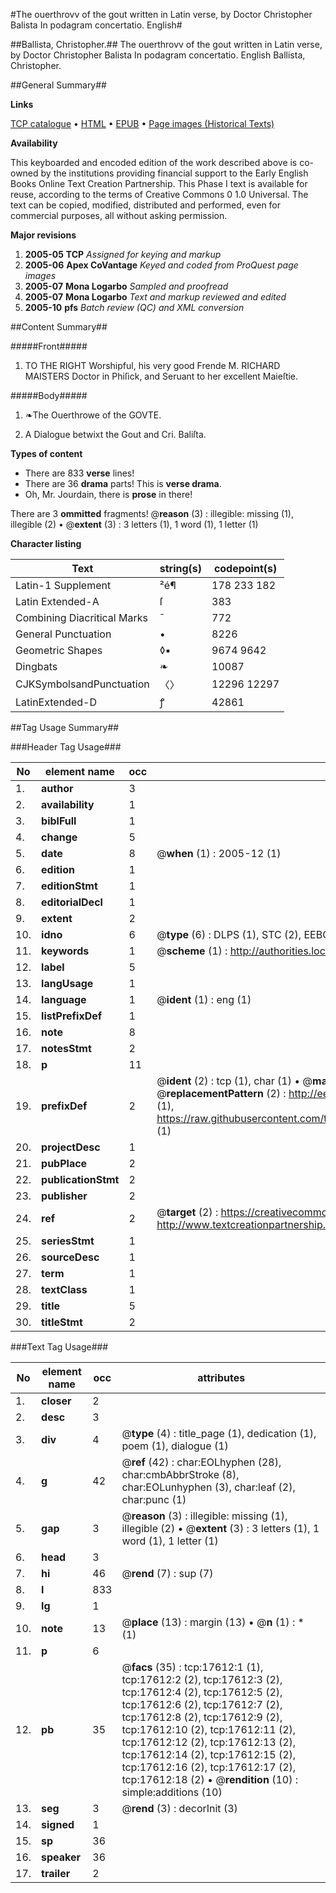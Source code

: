 #The ouerthrovv of the gout written in Latin verse, by Doctor Christopher Balista In podagram concertatio. English#

##Ballista, Christopher.##
The ouerthrovv of the gout written in Latin verse, by Doctor Christopher Balista
In podagram concertatio. English
Ballista, Christopher.

##General Summary##

**Links**

[TCP catalogue](http://www.ota.ox.ac.uk/tcp/)  • 
[HTML](http://tei.it.ox.ac.uk/tcp/Texts-HTML/free/A02/A02977.html)  • 
[EPUB](http://tei.it.ox.ac.uk/tcp/Texts-EPUB/free/A02/A02977.epub) • 
[Page images (Historical Texts)](https://data.historicaltexts.jisc.ac.uk/view?pubId=eebo-99852296e&pageId=eebo-99852296e-17612-1)

**Availability**

This keyboarded and encoded edition of the
	       work described above is co-owned by the institutions
	       providing financial support to the Early English Books
	       Online Text Creation Partnership. This Phase I text is
	       available for reuse, according to the terms of Creative
	       Commons 0 1.0 Universal. The text can be copied,
	       modified, distributed and performed, even for
	       commercial purposes, all without asking permission.

**Major revisions**

1. __2005-05__ __TCP__ *Assigned for keying and markup*
1. __2005-06__ __Apex CoVantage__ *Keyed and coded from ProQuest page images*
1. __2005-07__ __Mona Logarbo__ *Sampled and proofread*
1. __2005-07__ __Mona Logarbo__ *Text and markup reviewed and edited*
1. __2005-10__ __pfs__ *Batch review (QC) and XML conversion*

##Content Summary##

#####Front#####

1. TO THE RIGHT Worshipful, his very good Frende M. RICHARD MAISTERS Doctor in Phiſick, and Seruant to her excellent Maieſtie.

#####Body#####

1. ❧The Ouerthrowe of the GOVTE.

1. A Dialogue betwixt the Gout and Cri. Baliſta.

**Types of content**

  * There are 833 **verse** lines!
  * There are 36 **drama** parts! This is **verse drama**.
  * Oh, Mr. Jourdain, there is **prose** in there!

There are 3 **ommitted** fragments! 
 @__reason__ (3) : illegible: missing (1), illegible (2)  •  @__extent__ (3) : 3 letters (1), 1 word (1), 1 letter (1)

**Character listing**


|Text|string(s)|codepoint(s)|
|---|---|---|
|Latin-1 Supplement|²é¶|178 233 182|
|Latin Extended-A|ſ|383|
|Combining             Diacritical Marks|̄|772|
|General Punctuation|•|8226|
|Geometric Shapes|◊▪|9674 9642|
|Dingbats|❧|10087|
|CJKSymbolsandPunctuation|〈〉|12296 12297|
|LatinExtended-D|ꝭ|42861|

##Tag Usage Summary##

###Header Tag Usage###

|No|element name|occ|attributes|
|---|---|---|---|
|1.|__author__|3||
|2.|__availability__|1||
|3.|__biblFull__|1||
|4.|__change__|5||
|5.|__date__|8| @__when__ (1) : 2005-12 (1)|
|6.|__edition__|1||
|7.|__editionStmt__|1||
|8.|__editorialDecl__|1||
|9.|__extent__|2||
|10.|__idno__|6| @__type__ (6) : DLPS (1), STC (2), EEBO-CITATION (1), PROQUEST (1), VID (1)|
|11.|__keywords__|1| @__scheme__ (1) : http://authorities.loc.gov/ (1)|
|12.|__label__|5||
|13.|__langUsage__|1||
|14.|__language__|1| @__ident__ (1) : eng (1)|
|15.|__listPrefixDef__|1||
|16.|__note__|8||
|17.|__notesStmt__|2||
|18.|__p__|11||
|19.|__prefixDef__|2| @__ident__ (2) : tcp (1), char (1)  •  @__matchPattern__ (2) : ([0-9\-]+):([0-9IVX]+) (1), (.+) (1)  •  @__replacementPattern__ (2) : http://eebo.chadwyck.com/downloadtiff?vid=$1&page=$2 (1), https://raw.githubusercontent.com/textcreationpartnership/Texts/master/tcpchars.xml#$1 (1)|
|20.|__projectDesc__|1||
|21.|__pubPlace__|2||
|22.|__publicationStmt__|2||
|23.|__publisher__|2||
|24.|__ref__|2| @__target__ (2) : https://creativecommons.org/publicdomain/zero/1.0/ (1), http://www.textcreationpartnership.org/docs/. (1)|
|25.|__seriesStmt__|1||
|26.|__sourceDesc__|1||
|27.|__term__|1||
|28.|__textClass__|1||
|29.|__title__|5||
|30.|__titleStmt__|2||


###Text Tag Usage###

|No|element name|occ|attributes|
|---|---|---|---|
|1.|__closer__|2||
|2.|__desc__|3||
|3.|__div__|4| @__type__ (4) : title_page (1), dedication (1), poem (1), dialogue (1)|
|4.|__g__|42| @__ref__ (42) : char:EOLhyphen (28), char:cmbAbbrStroke (8), char:EOLunhyphen (3), char:leaf (2), char:punc (1)|
|5.|__gap__|3| @__reason__ (3) : illegible: missing (1), illegible (2)  •  @__extent__ (3) : 3 letters (1), 1 word (1), 1 letter (1)|
|6.|__head__|3||
|7.|__hi__|46| @__rend__ (7) : sup (7)|
|8.|__l__|833||
|9.|__lg__|1||
|10.|__note__|13| @__place__ (13) : margin (13)  •  @__n__ (1) : * (1)|
|11.|__p__|6||
|12.|__pb__|35| @__facs__ (35) : tcp:17612:1 (1), tcp:17612:2 (2), tcp:17612:3 (2), tcp:17612:4 (2), tcp:17612:5 (2), tcp:17612:6 (2), tcp:17612:7 (2), tcp:17612:8 (2), tcp:17612:9 (2), tcp:17612:10 (2), tcp:17612:11 (2), tcp:17612:12 (2), tcp:17612:13 (2), tcp:17612:14 (2), tcp:17612:15 (2), tcp:17612:16 (2), tcp:17612:17 (2), tcp:17612:18 (2)  •  @__rendition__ (10) : simple:additions (10)|
|13.|__seg__|3| @__rend__ (3) : decorInit (3)|
|14.|__signed__|1||
|15.|__sp__|36||
|16.|__speaker__|36||
|17.|__trailer__|2||
